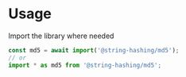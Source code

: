 # Usage

Import the library where needed
```js
const md5 = await import('@string-hashing/md5');
// or
import * as md5 from '@string-hashing/md5';
```
